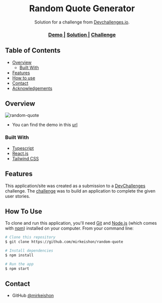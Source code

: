 <h1 align="center">Random Quote Generator</h1>

<div align="center">
   Solution for a challenge from  <a href="http://devchallenges.io" target="_blank">Devchallenges.io</a>.
</div>

<div align="center">
  <h3>
    <a href="https://random-quote-generator-3b1f.onrender.com">
      Demo
    </a>
    <span> | </span>
    <a href="https://devchallenges.io/solutions/mbTDwbrQcaoQIL895Pnf">
      Solution
    </a>
    <span> | </span>
    <a href="https://devchallenges.io/challenges/8Y3J4ucAMQpSnYTwwWW8">
      Challenge
    </a>
  </h3>
</div>

<!-- TABLE OF CONTENTS -->

## Table of Contents

- [Overview](#overview)
  - [Built With](#built-with)
- [Features](#features)
- [How to use](#how-to-use)
- [Contact](#contact)
- [Acknowledgements](#acknowledgements)

<!-- OVERVIEW -->

## Overview

![random-quote](https://user-images.githubusercontent.com/94877748/165991809-9f7f53f1-399d-4734-ba08-0108c387cd2c.png)

- You can find the demo in this [url](https://random-quote-generator-3b1f.onrender.com)

### Built With

<!-- This section should list any major frameworks that you built your project using. Here are a few examples.-->

- [Typescript](https://www.typescriptlang.org/)
- [React.js](https://reactjs.org/)
- [Tailwind CSS](https://tailwindcss.com/)

## Features

<!-- List the features of your application or follow the template. Don't share the figma file here :) -->

This application/site was created as a submission to a [DevChallenges](https://devchallenges.io/challenges) challenge. The [challenge](https://devchallenges.io/challenges/xobQBuf8zWWmiYMIAZe0) was to build an application to complete the given user stories.


## How To Use

<!-- Example: -->

To clone and run this application, you'll need [Git](https://git-scm.com) and [Node.js](https://nodejs.org/en/download/) (which comes with [npm](http://npmjs.com)) installed on your computer. From your command line:

```bash
# Clone this repository
$ git clone https://github.com/mirkeishon/random-quote

# Install dependencies
$ npm install

# Run the app
$ npm start
```

## Contact

- GitHub [@mirkeishon](https://github.com/mirkeishon)
